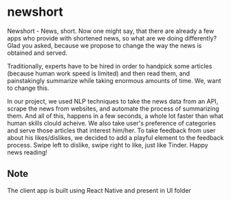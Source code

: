 # newshort

Newshort - News, short. Now one might say, that there are already a few apps who provide with shortened news, so what are we doing differently? Glad you asked, because we propose to change the way the news is obtained and served.

Traditionally, experts have to be hired in order to handpick some articles (because human work speed is limited) and then read them, and painstakingly summarize while taking enormous amounts of time. We, want to change this. 

In our project, we used NLP techniques to take the news data from an API, scrape the news from websites, and automate the process of summarizing them. And all of this, happens in a few seconds,  a whole lot faster than what human skills clould acheive. We also take user's preference of categories and serve those articles that interest him/her. To take feedback from user about his likes/dislikes, we decided to add a playful element to the feedback process. Swipe left to dislike, swipe right to like, just like Tinder. Happy news reading!

## Note
The client app is built using React Native and present in UI folder
